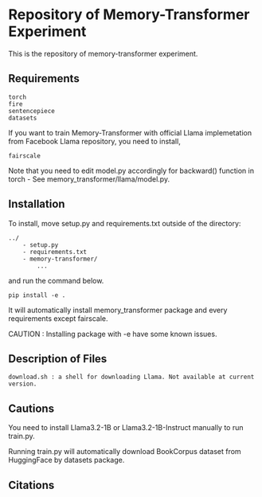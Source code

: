 # Repository of Memory-Transformer Experiment
This is the repository of memory-transformer experiment.

## Requirements

    torch
    fire
    sentencepiece
    datasets

If you want to train Memory-Transformer with official Llama implemetation from Facebook Llama repository, you need to install,

    fairscale
Note that you need to edit model.py accordingly for backward() function in torch - See memory_transformer/llama/model.py.

## Installation
To install, move setup.py and requirements.txt outside of the directory:
    
    ../
        - setup.py
        - requirements.txt
        - memory-transformer/
            ...

and run the command below.

    pip install -e .
It will automatically install memory_transformer package and every requirements except fairscale.

CAUTION : Installing package with -e have some known issues.

## Description of Files

    download.sh : a shell for downloading Llama. Not available at current version.
## Cautions
You need to install Llama3.2-1B or Llama3.2-1B-Instruct manually to run train.py.

Running train.py will automatically download BookCorpus dataset from HuggingFace by datasets package.

## Citations
